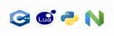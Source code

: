 
<div style="display: inline_block"top=50%><br>
  <img align="center" alt="..." height="30" width="40" src="https://raw.githubusercontent.com/devicons/devicon/master/icons/cplusplus/cplusplus-original.svg">
  <img align="center" alt="..." height="30" width="40" src="https://raw.githubusercontent.com/devicons/devicon/master/icons/lua/lua-original.svg">
  <img align="center" alt="..." height="30" width="40" src="https://raw.githubusercontent.com/devicons/devicon/master/icons/python/python-original.svg">
  <img align="center" alt="..." height="30" width="40" src="https://raw.githubusercontent.com/devicons/devicon/master/icons/neovim/neovim-original.svg">
</div>
  
  ##
 
<div> 
  
</div>
